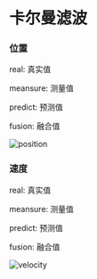 # 卡尔曼滤波
### 位置
real: 真实值

meansure: 测量值

predict: 预测值

fusion: 融合值

![position](https://github.com/user-attachments/assets/e103405b-e5a2-4176-bab4-1dbab3362db6)
### 速度
real: 真实值

meansure: 测量值

predict: 预测值

fusion: 融合值

![velocity](https://github.com/user-attachments/assets/d1f57311-7ef2-4f3a-9977-237d026d9a52)
